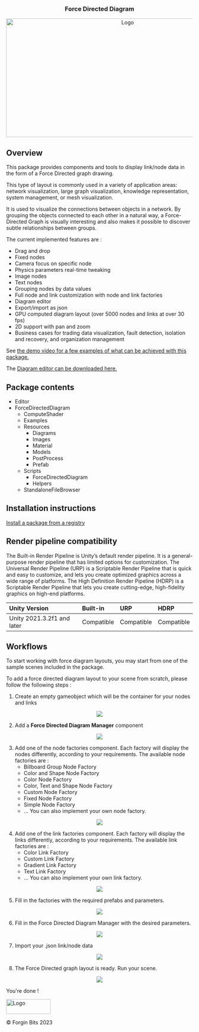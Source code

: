 <div align="center">
<h3 align="center">Force Directed Diagram</h3>

<img src="thumbnailEdited.png" alt="Logo" width="640" height="320">

</div>

## Overview

This package provides components and tools to display link/node data in the form of a Force Directed graph drawing.  

This type of layout is commonly used in a variety of application areas: network visualization, large graph visualization, knowledge representation, system management, or mesh visualization.  

It is used to visualize the connections between objects in a network. By grouping the objects connected to each other in a natural way, a Force-Directed Graph is visually interesting and also makes it possible to discover subtle relationships between groups.  

The current implemented features are : 
- Drag and drop
- Fixed nodes
- Camera focus on specific node
- Physics parameters real-time tweaking
- Image nodes
- Text nodes
- Grouping nodes by data values
- Full node and link customization with node and link factories
- Diagram editor
- Export/import as json
- GPU computed diagram layout (over 5000 nodes and links at over 30 fps)
- 2D support with pan and zoom
- Business cases for trading data visualization, fault detection, isolation and recovery, and organization management

See [the demo video for a few examples of what can be achieved with this package.](https://www.youtube.com/watch?v=hWt5WPO8c6A&t=52s)  

The [Diagram editor can be downloaded here.](https://drive.google.com/file/d/1LljhMxs2by2Mnaiq8FIg0Up_JWUEs8Lu/view?usp=sharing) 

## Package contents

- Editor
- ForceDirectedDiagram
    - ComputeShader
    - Examples
    - Resources
        - Diagrams
        - Images
        - Material
        - Models
        - PostProcess
        - Prefab
    - Scripts
        - ForceDirectedDiagram
        - Helpers
    - StandaloneFileBrowser

## Installation instructions

[Install a package from a registry](https://docs.unity3d.com/Manual/upm-ui-install.html)

## Render pipeline compatibility

The Built-in Render Pipeline is Unity’s default render pipeline. It is a general-purpose render pipeline that has limited options for customization. The Universal Render Pipeline (URP) is a Scriptable Render Pipeline that is quick and easy to customize, and lets you create optimized graphics across a wide range of platforms. The High Definition Render Pipeline (HDRP) is a Scriptable Render Pipeline that lets you create cutting-edge, high-fidelity graphics on high-end platforms.

| Unity Version              | Built-in | URP | HDRP |
| :----------------- | :------ | :------ | :------ |
Unity 2021.3.2f1 and later | Compatible | Compatible | Compatible

## Workflows

To start working with force diagram layouts, you may start from one of the sample scenes included in the package. 

To add a force directed diagram layout to your scene from scratch, please follow the following steps :

1) Create an empty gameobject which will be the container for your nodes and links

<p align="center">
<img src="Install (1).png">
</p>

2) Add a **Force Directed Diagram Manager** component

<p align="center">
<img src="Install (2).png">
</p>

3) Add one of the node factories component. Each factory will display the nodes differently, according to your requirements. The available node factories are :
    - Billboard Group Node Factory
    - Color and Shape Node Factory
    - Color Node Factory
    - Color, Text and Shape Node Factory
    - Custom Node Factory
    - Fixed Node Factory
    - Simple Node Factory  
    - ... You can also implement your own node factory.

<p align="center">
<img src="Install (3).png" >
</p>

4) Add one of the link factories component. Each factory will display the links differently, according to your requirements. The available link factories are :
    - Color Link Factory
    - Custom Link Factory
    - Gradient Link Factory
    - Text Link Factory
    - ... You can also implement your own link factory.

<p align="center">
<img src="Install (4).png" >
</p>

5) Fill in the factories with the required prefabs and parameters.

<p align="center">
<img src="Install (5).png" >
</p>

6) Fill in the Force Directed Diagram Manager with the desired parameters.

<p align="center">
<img src="Install (6).png" >
</p>

7) Import your .json link/node data

<p align="center">
<img src="Install (7).png" >
</p>

8) The Force Directed graph layout is ready. Run your scene.

<p align="center">
<img src="Install (8).png">
</p>

You're done !

<img src="forgingbitslogo - youtube_small.png" alt="Logo" width="120" height="40">

© Forgin Bits 2023